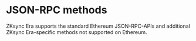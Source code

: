 # JSON-RPC methods

ZKsync Era supports the standard Ethereum JSON-RPC-APIs and additional
ZKsync Era-specific methods not supported on Ethereum.